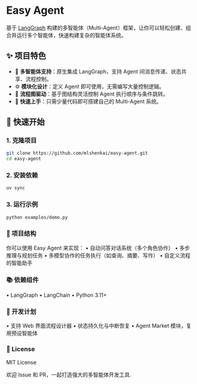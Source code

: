 # Easy Agent

基于 [LangGraph](https://github.com/langchain-ai/langgraph) 构建的多智能体（Multi-Agent）框架，让你可以轻松创建、组合并运行多个智能体，快速构建复杂的智能体系统。

## ✨ 项目特色

- 🧠 **多智能体支持**：原生集成 LangGraph，支持 Agent 间消息传递、状态共享、流程控制。
- ⚙️ **模块化设计**：定义 Agent 即可使用，无需编写大量控制逻辑。
- 🔄 **流程图驱动**：基于图结构灵活控制 Agent 执行顺序与条件跳转。
- 🚀 **快速上手**：只需少量代码即可搭建自己的 Multi-Agent 系统。

## 🚀 快速开始

### 1. 克隆项目

```bash
git clone https://github.com/mlshenkai/easy-agent.git
cd easy-agent
```

### 2. 安装依赖
```bash
uv sync
```

### 3. 运行示例
```bash
python examples/demo.py
```

### 📁 项目结构
你可以使用 Easy Agent 来实现：
•	自动问答对话系统（多个角色协作）
•	多步推理与规划任务
•	多模型协作的任务执行（如查询、摘要、写作）
•	自定义流程的智能助手

### 📚 依赖组件
•	LangGraph
•	LangChain
•	Python 3.11+

### 🧩 开发计划
•	支持 Web 界面流程设计器
•	状态持久化与中断恢复
•	Agent Market 模块，复用预设智能体

### 📄 License
MIT License

欢迎 Issue 和 PR，一起打造强大的多智能体开发工具.
